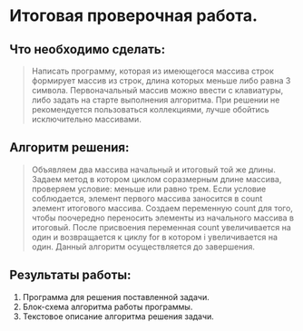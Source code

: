 # Итоговая проверочная работа. 

## Что необходимо сделать:

>Написать программу, которая из имеющегося массива строк формирует массив из строк, длина которых меньше либо равна 3 символа. Первоначальный массив можно ввести с клавиатуры, либо задать на старте выполнения алгоритма. При решении не рекомендуется пользоваться коллекциями, лучше обойтись исключительно массивами.

## Алгоритм решения:

>Объявляем два массива начальный и итоговый той же длины. 
Задаем метод в котором циклом соразмерным длине массива, проверяем условие: меньше или равно трем. Если условие соблюдается, элемент первого
массива заносится в count элемент итогового массива. Создаем переменную count для того, чтобы поочередно переносить элементы из начального массива в итоговый. После присвоения переменная count увеличивается на один и возвращается к циклу for в котором i увеличивается на один. Данный алгоритм осуществляется до завершения.

## Результаты работы:

1. Программа для решения поставленной задачи.
2. Блок-схема алгоритма работы программы.
3. Текстовое описание алгоритма решения задачи.
